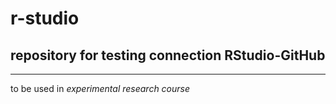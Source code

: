 # r-studio

## repository for testing connection RStudio-GitHub
***
to be used in *experimental research course*
